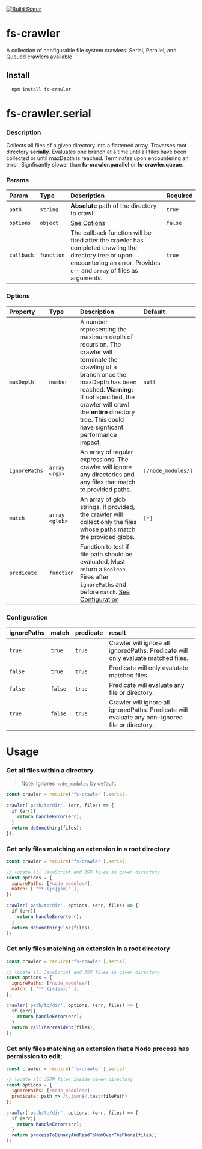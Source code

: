 [![Build Status](https://travis-ci.org/ryanvazquez/fs-crawler.svg?branch=master)](https://travis-ci.org/ryanvazquez/fs-crawler)

# fs-crawler
A collection of configurable file system crawlers. Serial, Parallel, and Queued crawlers available

## **Install**
```sh
  npm install fs-crawler
```

# fs-crawler.serial
  ### **Description**
  Collects all files of a given directory into a flattened array. Traverses root directory **serially**. Evaluates one branch at a time until all files have been collected or until maxDepth is reached. Terminates upon encountering an error. Signficantly slower than  **fs-crawler.parallel** or **fs-crawler.queue**.

  ### **Params**
  | Param | Type | Description | Required |
  | :------- | :--- | :---------- | :------ |
  | `path` | `string` | **Absolute** path of the directory to crawl | `true`|
  | `options` | `object` | [See Options](#Options) | `false` |
  | `callback`| `function` | The callback function will be fired after the crawler has completed crawling the directory tree or upon encountering an error. Provides `err` and `array` of files as arguments. | `true`|
  
  ### **Options**
  | Property | Type | Description | Default 
  | :------- | :--- | :---------- | :------ |
  | `maxDepth` | `number` |  A number representing the maximum depth of recursion. The crawler will terminate the crawling of a branch once the maxDepth has been reached. **Warning:** If not specified, the crawler will crawl the **entire** directory tree. This could have signficant performance impact. | `null`
  | `ignorePaths`| `array <rgx>` | An array of regular expressions. The crawler will ignore any directories and any files that match to provided paths. | `[/node_modules/]`
  | `match` | `array <glob>` | An array of glob strings. If provided, the crawler will collect only the files whose paths match the provided globs. | `[*]` 
  | `predicate` | `function` | Function to test if file path should be evaluated. Must return a `Boolean`. Fires after `ignorePaths` and before `match`. [See Configuration](#Configuration)

### **Configuration**
  | ignorePaths | match | predicate | result |
  | :--- |:--- | :---| :--- |
  | `true` | `true` | `true` | Crawler will ignore all ignoredPaths. Predicate will only evaluate matched files.
  | `false` | `true` | `true` | Predicate will only evalutate matched files.
  | `false` | `false` | `true` | Predicate will evaluate any file or directory.
  | `true` | `false` | `true` | Crawler will ignore all ignoredPaths. Predicate will evaluate any non-ignored file or directory.

    
# **Usage**
### Get all files within a directory.

> Note: Ignores `node_modules` by default.
```js
const crawler = require('fs-crawler').serial;

crawler('path/to/dir', (err, files) => {
  if (err){
    return handleError(err);
  }
  return doSomething(files);
});
```
       
### Get only files matching an extension in a root directory

```js
const crawler = require('fs-crawler').serial;

// locate all JavaScript and JSX files in given directory
const options = {
  ignorePaths: [/node_modules/],
  match: [ "**.(js|jsx)" ], 
};

crawler('path/to/dir', options, (err, files) => {
  if (err){
    return handleError(err);
  }
  return doSomethingElse(files);
);
```

### Get only files matching an extension in a root directory

```js
const crawler = require('fs-crawler').serial;

// locate all JavaScript and JSX files in given directory
const options = {
  ignorePaths: [/node_modules/],
  match: [ "**.(js|jsx)" ], 
};

crawler('path/to/dir', options, (err, files) => {
  if (err){
    return handleError(err);
  }
  return callThePresident(files);
);
```

### Get only files matching an extension that a Node process has permission to edit;

```js
const crawler = require('fs-crawler').serial;

// locate all JSON files inside given directory
const options = {
  ignorePaths: [/node_modules/],
  predicate: path => /\.json$/.test(filePath)
};

crawler('path/to/dir', options, (err, files) => {
  if (err){
    return handleError(err);
  }
  return processToBinaryAndReadToMomOverThePhone(files);
);
```
